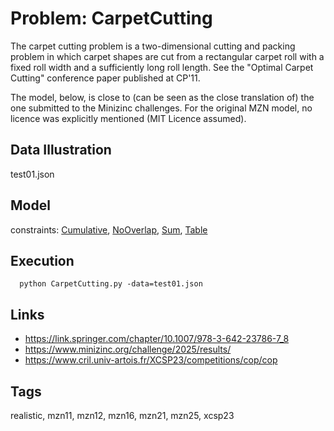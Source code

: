 # Problem: CarpetCutting

The carpet cutting problem is a two-dimensional cutting and packing problem in which carpet shapes are cut
from a rectangular carpet roll with a fixed roll width and a sufficiently long roll length.
See the "Optimal Carpet Cutting" conference paper published at CP'11.

The model, below, is close to (can be seen as the close translation of) the one submitted to the Minizinc challenges.
For the original MZN model, no licence was explicitly mentioned (MIT Licence assumed).

## Data Illustration
  test01.json

## Model
  constraints: [Cumulative](https://pycsp.org/documentation/constraints/Cumulative), [NoOverlap](https://pycsp.org/documentation/constraints/NoOverlap), [Sum](https://pycsp.org/documentation/constraints/Sum), [Table](https://pycsp.org/documentation/constraints/Table)

## Execution
```
  python CarpetCutting.py -data=test01.json
```

## Links
  - https://link.springer.com/chapter/10.1007/978-3-642-23786-7_8
  - https://www.minizinc.org/challenge/2025/results/
  - https://www.cril.univ-artois.fr/XCSP23/competitions/cop/cop

## Tags
  realistic, mzn11, mzn12, mzn16, mzn21, mzn25, xcsp23
